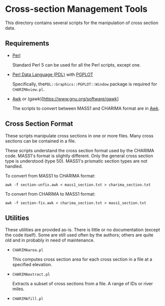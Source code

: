 # Cross-section Management Tools

This directory contains several scripts for the manipulation of cross
section data.  

## Requirements


* [Perl](https://www.perl.org)

  Standard Perl 5 can be used for all the Perl scripts, except one.

* [Perl Data Language (PDL)](http://pdl.perl.org) with
  [PGPLOT](http://search.cpan.org/~kgb/PGPLOT-2.18/PGPLOT.pm)
  
  Specifically, the`PDL::Graphics::PGPLOT::Window` package is required
  for `CHARIMAview.pl`.

* [Awk](https://en.wikipedia.org/wiki/AWK) or
  (gawk)[https://www.gnu.org/software/gawk] 
  
  The scripts to convert between MASS1 and CHARIMA format are in
  [Awk](https://en.wikipedia.org/wiki/AWK). 

## Cross Section Format

These scripts manipulate cross sections in one or more files.  Many
cross sections can be contained in a file.  

These scripts understand the cross section format used by the CHARIMA
code.  MASS1's format is slightly different.  Only the general cross
section type is understood (type 50). MASS1's prismatic section types
are not handled.

To convert from MASS1 to CHARIMA format:

```
awk -f section-unfix.awk < mass1_section.txt > charima_section.txt
```

To convert from CHARIMA to MASS1 format:

```
awk -f section-fix.awk < charima_section.txt > mass1_section.txt
```

## Utilities

These utilities are provided as-is. There is little or no
documentation (except the code itself).  Some are still used often by the
authors; others are quite old and in probably in need of maintenance.  

* `CHARIMAarea.pl`

   This computes cross section area for each cross section in a
   file at a specified elevation.  
   
* `CHARIMAextract.pl`

   Extracts a subset of cross sections from a file.  A range of IDs or
   river miles.  

* `CHARIMAfill.pl` 
